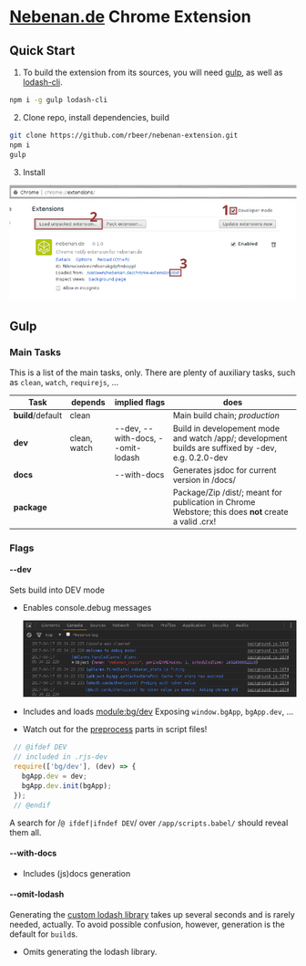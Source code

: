# [Nebenan.de](https://nebenan.de) Chrome Extension

## Quick Start

1. To build the extension from its sources, you will need [gulp](http://gulpjs.com/), as well as [lodash-cli](https://www.npmjs.com/package/lodash-cli).
  
```bash
npm i -g gulp lodash-cli
```

2. Clone repo, install dependencies, build

```bash
git clone https://github.com/rbeer/nebenan-extension.git
npm i
gulp
```

3. Install

![](./_img/load_dev_crx.png)

## Gulp

### Main Tasks
This is a list of the main tasks, only.
There are plenty of auxiliary tasks, such as `clean`, `watch`, `requirejs`, ...

|     Task      | depends      | implied flags | does |
|---------------|--------------|---------------|------|
| **build**/default | clean    |               | Main build chain; *production* |
| **dev**           | clean, watch | --dev, --with-docs, --omit-lodash | Build in developement mode and watch /app/; development builds are suffixed by -dev, e.g. 0.2.0-dev |
| **docs**          |              | --with-docs | Generates jsdoc for current version in /docs/ |
| **package**       |              |               | Package/Zip /dist/; meant for publication in Chrome Webstore; this does **not** create a valid .crx! |

### Flags

#### --dev
Sets build into DEV mode
 - Enables console.debug messages

   ![](./_img/devlog.png)
 - Includes and loads [module:bg/dev](https://rbeer.github.io/nebenan-extension/0.2.0/module-bg_dev.html)
   Exposing `window.bgApp`, `bgApp.dev`, ...
 - Watch out for the [preprocess](https://www.npmjs.com/package/preprocess) parts in
   script files!

```js
 // @ifdef DEV
 // included in .rjs-dev
 require(['bg/dev'], (dev) => {
   bgApp.dev = dev;
   bgApp.dev.init(bgApp);
 });
 // @endif
```

   A search for /`@ ifdef|ifndef DEV`/ over
   `/app/scripts.babel/` should reveal them all.

#### --with-docs
 - Includes (js)docs generation

#### --omit-lodash
Generating the [custom lodash library](https://lodash.com/custom-builds) takes up several seconds and is rarely needed, actually. To avoid possible confusion, however, generation
is the default for `build`s.
- Omits generating the lodash library.

